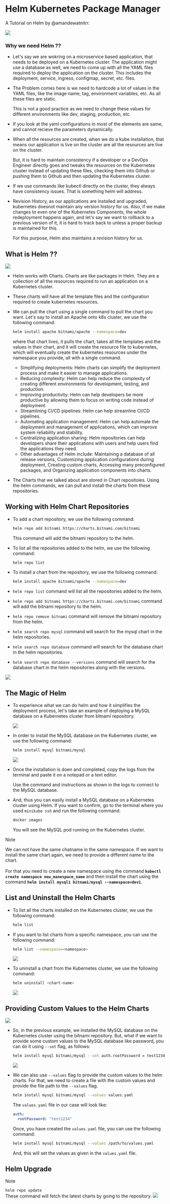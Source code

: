 # Helm Kubernetes Package Manager

A Tutorial on Helm by @amandewatnitrr.

![](./imgs/ff1xjsnvdlnfinirlwb-0p42tlo.png)

### Why we need Helm ??

- Let's say we are wokring on a microservice based application, that needs to be deployed on a Kubernetes cluster. The application might use a database as well, we need to come up with all the YAML files required to deploy the application on the cluster. This includes the deployment, service, ingress, configmap, secret, etc. files.

- The Problem comes here is we need to hardcode a lot of values in the YAML files, like the image name, tag, environment variables, etc. As all these files are static.

  This is not a good practice as we need to change these values for different environments like dev, staging, production, etc.

- If you look at the yaml configurations in most of the elements are same, and cannot recieve the parameters dynamically.

- When all the resources are created, when we do a kube installation, that means our application is live on the cluster are all the resources are live on the cluster.

  But, it is hard to maintain consistency if a developer or a DevOps Engineer directly goes and tweaks the resources on the Kubernetes cluster instead of updating these files, checking them into Github or pushing them to Github and then updating the Kubernetes cluster.

- If we use commands like kubectl directly on the cluster, they always have consistency issues. That is something helm will address.

- Revision History, as our applications are installed and upgraded, kubernetes doesnot maintain any version history for us. Also, if we make changes to even one of the Kubernetes Components, the whole redeployment happens again, and let's say we want to rollback to a previous version of it, it is hard to track back to unless a proper backup is maintained for this.

  For this purpose, Helm also maintains a revision history for us.

## What is Helm ??

![](./imgs/670d1ae23c7f883635b3ba90_mogenius_hero_helm-for-kubernetes.jpg)

- Helm works with Charts. Charts are like packages in Helm. They are a collection of all the resources required to run an application on a Kubernetes cluster.

- These charts will have all the template files and the configuration required to create kubernetes resources.

- We can pull the chart using a single command to pull the chart you want. Let's say to install an Apache onto k8s cluster, we use the following command:

  ```bash
  helm install apache bitnami/apache --namespace=dev
  ```
  
  where that chart lives, it pulls the chart, takes all the templates and the values in their chart, and it will create the resource file to kubernetes, which will eventually create the kubernetes resources under the namespace you provide, all with a single command.

  - Simplifying deployments: Helm charts can simplify the deployment process and make it easier to manage applications.
  - Reducing complexity: Helm can help reduce the complexity of creating different environments for development, testing, and production.
  - Improving productivity: Helm can help developers be more productive by allowing them to focus on writing code instead of deployment.
  - Streamlining CI/CD pipelines: Helm can help streamline CI/CD pipelines.
  - Automating application management: Helm can help automate the deployment and management of applications, which can improve system reliability and stability.
  - Centralizing application sharing: Helm repositories can help developers share their applications with users and help users find the applications they need.
  - Other advantages of Helm include: Maintaining a database of all release versions, Customizing application configurations during deployment, Creating custom charts, Accessing many preconfigured packages, and Organizing application components into charts.

- The Charts that we talked about are stored in Chart repositoies. Using the helm commands, we can pull and install the charts from these repositories.

## Working with Helm Chart Repositories

- To add a chart repository, we use the following command:

  ```bash
  helm repo add bitnami https://charts.bitnami.com/bitnami
  ```

  This command will add the bitnami repository to the helm.

- To list all the repositories added to the helm, we use the following command:

  ```bash
  helm repo list
  ```

- To install a chart from the repository, we use the following command:

  ```bash
  helm install apache bitnami/apache --namespace=dev
  ```

- `helm repo list` command will list all the repositories added to the helm.
- `helm repo add bitnami https://charts.bitnami.com/bitnami` command will add the bitnami repository to the helm.
- `helm repo remove bitnami` command will remove the bitnami repository from the helm.
- `helm search repo mysql` command will search for the mysql chart in the helm repositories.
- `helm search repo database` command will search for the database chart in the helm repositories.
- `helm search repo database --versions` command will search for the database chart in the helm repositories along with the versions.

![](./imgs/demo.gif)

## The Magic of Helm

- To experience what we can do helm and how it simplifies the deployment process, let's take an example of deploying a MySQL database on a Kubernetes cluster from bitnami repository.

  ![](./imgs/demo1.gif)

- In order to install the MySQL database on the Kubernetes cluster, we use the following command:

  ```bash
  helm install mysql bitnami/mysql
  ```
  
  ![](./imgs/demo2.gif)

- Once the installation is doen and completed, copy the logs from the terminal and paste it on a notepad or a text editor.

  Use the command and instructions as shown in the logs to connect to the MySQL database.

- And, thus you can easily install a MySQL database on a Kubernetes cluster using Helm. If you want to confirm, go to the terminal where you used `minikube ssh` and run the following command:

  ```bash
  docker images
  ```

  You will see the MySQL pod running on the Kubernetes cluster.

>[!NOTE]
>We can not have the same chatname in the same namespace. If we want to install the same chart again, we need to provide a different name to the chart. <br><br>For that you need to create a new namespace using the command <b>`kubectl create namespace new_manespace_name`</b> and then install the chart using the command <b>`helm install mysql1 bitnami/mysql --namespace=dev1`</b>.

## List and Uninstall the Helm Charts

- To list all the charts installed on the Kubernetes cluster, we use the following command:

  ```bash
  helm list
  ```

- If you want to list charts from a specific namespace, you can use the following command:

  ```bash
  helm list --namespace=<namespace>
  ```

  ![](./imgs/demo3.gif)

- To uninstall a chart from the Kubernetes cluster, we use the following command:

  ```bash
  helm uninstall <chart-name>
  ```

  ![](./imgs/demo4.gif)

## Providing Custom Values to the Helm Charts

![](./imgs/demo5.gif)

- So, in the previous example, we installed the MySQL database on the Kubernetes cluster using the bitnami repository. But, what if we want to provide some custom values to the MySQL database like password, you can do it using `--set` flag, as follows:

  ```bash
  helm install mysql bitnami/mysql --set auth.rootPassword = test1234
  ```

  ![](./imgs/demo-set-flag-example.gif)

- We can also use `--values` flag to provide the custom values to the helm charts. For that, we need to create a file with the custom values and provide the file path to the `--values` flag.

  ```bash
  helm install mysql bitnami/mysql --values values.yaml
  ```

  The `values.yaml` file in our case will look like:

  ```yaml
  auth:
    rootPassword: "test1234"
  ```

  Once, you have created the `values.yaml` file, you can use the following command:

  ```bash
  helm install mysql bitnami/mysql --values /path/to/values.yaml
  ```

  And, this will set the values as given in the `values.yaml` file.

## Helm Upgrade

> [!NOTE]
> `helm repo update` <br>
> These command will fetch the latest charts by going to the repository.
> ![](./imgs/Screenshot%202025-01-23%20at%202.47.59 AM.png)

